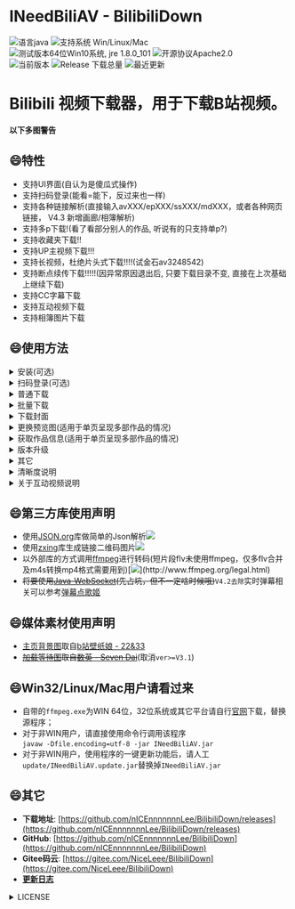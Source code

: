 # INeedBiliAV - BilibiliDown
![语言java](https://img.shields.io/badge/Require-java-green.svg)
![支持系统 Win/Linux/Mac](https://img.shields.io/badge/Platform-%20win%20|%20linux%20|%20mac-lightgrey.svg)
![测试版本64位Win10系统, jre 1.8.0_101](https://img.shields.io/badge/TestPass-Win10%20x64__java__1.8.0__101-green.svg)
![开源协议Apache2.0](https://img.shields.io/badge/license-apache--2.0-green.svg)  
![当前版本](https://img.shields.io/github/release/nICEnnnnnnnLee/BilibiliDown.svg?style=flat-square)
![Release 下载总量](https://img.shields.io/github/downloads/nICEnnnnnnnLee/BilibiliDown/total.svg?style=flat-square)
![最近更新](https://img.shields.io/github/last-commit/nICEnnnnnnnLee/BilibiliDown.svg?style=flat-square&color=FF9900)

Bilibili 视频下载器，用于下载B站视频。  
===============================
**以下多图警告**

## :smile:特性  
+ 支持UI界面(自认为是傻瓜式操作)  
+ 支持扫码登录(能看=能下，反过来也一样)  
+ 支持各种链接解析(直接输入avXXX/epXXX/ssXXX/mdXXX，或者各种网页链接， V4.3 新增画廊/相簿解析)
+ 支持多p下载!(看了看部分别人的作品, 听说有的只支持单p?)  
+ 支持收藏夹下载!!  
+ 支持UP主视频下载!!!  
+ 支持长视频，杜绝片头式下载!!!!(试金石av3248542)  
+ 支持断点续传下载!!!!!(因异常原因退出后, 只要下载目录不变, 直接在上次基础上继续下载)
+ 支持CC字幕下载  
+ 支持互动视频下载  
+ 支持相簿图片下载
   
## :smile:使用方法
<details>
<summary>安装(可选)</summary>


其实这是一款绿色软件，安装只是创建了一个快捷方式。。。
![](https://raw.githubusercontent.com/nICEnnnnnnnLee/BilibiliDown/master/release/prelook/install.gif)  
</details>

<details>
<summary>扫码登录(可选)</summary>


点击主界面右上角登录按钮，在手机端使用哔哩哔哩app扫描弹出的二维码  
![](https://raw.githubusercontent.com/nICEnnnnnnnLee/BilibiliDown/master/release/prelook/login.gif) 
</details>

<details>
<summary>普通下载</summary>



![](https://raw.githubusercontent.com/nICEnnnnnnnLee/BilibiliDown/master/release/prelook/download.gif)  
</details>

<details>
<summary>批量下载</summary>


<details>
<summary>根据策略下载所有打开标签页的(全部/第一个)视频</summary>


`V3.4后移至菜单栏`
![](https://raw.githubusercontent.com/nICEnnnnnnnLee/BilibiliDown/master/release/prelook/downloadAllTab.png) 
</details>
<details>
<summary>根据策略批量下载多p视频</summary>


![](https://raw.githubusercontent.com/nICEnnnnnnnLee/BilibiliDown/master/release/prelook/downloadSingleTab.png)  
</details>
</details>

<details>
<summary>下载封面</summary>


单击封面图片获取URL。
![](https://raw.githubusercontent.com/nICEnnnnnnnLee/BilibiliDown/master/release/prelook/ClickPicToGetUrl.gif)  
</details>

<details>
<summary>更换预览图(适用于单页呈现多部作品的情况)</summary>


长按作品文字，然后对应预览图会更新(网络原因可能会有卡顿，正常)。
![](https://raw.githubusercontent.com/nICEnnnnnnnLee/BilibiliDown/master/release/prelook/LongClickToChangePreview.gif)  
</details>

<details>
<summary>获取作品信息(适用于单页呈现多部作品的情况)</summary>


双击作品文字，然后文本 + `avId`将会复制到剪贴板。
![](https://raw.githubusercontent.com/nICEnnnnnnnLee/BilibiliDown/master/release/prelook/doubleClick2CopyClipInfo.gif)  
</details>

<details>
<summary>版本升级</summary>


`关于` -> `更新版本`。(最近版本比较多，省得麻烦😳 目前只是人工触发版本检查。  
不是WINDOWS的话需要人工`update/INeedBiliAV.update.jar`替换掉`INeedBiliAV.jar`( ╯□╰ )  
![](https://raw.githubusercontent.com/nICEnnnnnnnLee/BilibiliDown/master/release/prelook/AutoUpdate.gif)  
</details>
<details>
<summary>其它</summary>


* 关闭作品信息页面
    * 双击Tab标签（单击Tab标签为切换焦点）  
* 复制作品信息
    * 在作品Tab页单击想要复制的目标文字   
* 修改优先下载的视频格式
    * 在```config/app.config```中配置```bilibili.format```选项    
* 批量重命名
    * 找到下载目录中的`rename.bat`，双击它(`V3.1`增加自定义重命名，且支持下载完自动改名)   
* 卸载 
    * 找到下载目录中的```unistall.bat```，双击它(仅仅只是删除了文件夹)   
* 设置代理
    * 在```config/app.config```中配置相应代理类型的地址和端口    
* 修改其它配置
    * ```config/app.config```即可，详见文件见备注  
* 更多问题请见[Wiki](https://github.com/nICEnnnnnnnLee/BilibiliDown/wiki)
</details>

<details>
<summary>清晰度说明</summary>

当因权限不足，或视频不存在该清晰度时，将返回不大于该qn值的合法最大qn值对应的清晰度。
  
| 清晰度  | qn值 |
| ------------- | ------------- |
| 4K  | 120 |
| 1080P60  | 116 |
| 1080P+  | 112 |
| 1080P  | 80 |
| 720P60  | 74 |
| 720P  | 64 |
| 480P  | 32 |
| 360P  | 16 |
* 举例
```
https://www.bilibili.com/video/av39405510
"accept_description": ["高清 1080P60", "高清 720P60", "高清 1080P", "高清 720P", "清晰 480P", "流畅 360P"],
"accept_quality": [116, 74, 80, 64, 32, 16]

https://www.bilibili.com/bangumi/play/ep116157/
"accept_description": ["高清 1080P+", "高清 1080P", "高清 720P", "清晰 480P", "流畅 360P"],
"accept_quality": [112, 80, 64, 32, 16]
```
* 举例，假设某av存在1080P+/1080P/720P/480P/360P，1080P+/1080P 需要大会员才能观看，720P需要登录才能观看。  
    * 无cookie 发起 ```1080P+``` 请求 =====>  得到```480P```链接  
    * 普通cookie 发起 ```1080P+``` 请求 =====>  得到```720P```链接  
    * 大会员cookie 发起 ```1080P+``` 请求 =====>  得到```1080P+```链接  
    * 大会员cookie 发起 ```720P60``` 请求 =====>  得到```720P```链接  
</details>

<details>
<summary>关于互动视频说明</summary>

+ 仅支持单个视频，以及配置`bilibili.pageDisplay = promptAll`的批量下载。  
  如果配置`bilibili.pageDisplay = listAll`，那么当从收藏夹/UP主链接查询时，仅下载互动视频的首片段。  

+ 输入互动视频av号查询时，将会罗列所有世界线的全部视频片段，同时也支持这些片段的下载。  
片段title名称规则为：  
`i.j-上次做出的选择`   
其中，i为第i条世界线；j为世界线的第j+1个视频  

+ 举例 av64006660
```
【互动式视频】史蒂夫的故事，你决定Steve的命运《我的世界》
该互动视频包含5个片段：
    pn0-起始
    pn1-0.1-A 造个木剑防御怪物
    pn2-1.1-B 造个木镐开始挖矿_2.1-B 造个木镐开始挖矿
    pn3-1.2-A 先造个庇护所
    pn4-2.2-B 先种树再造房

以上有3条世界线，观看顺序为：  
    世界线0： pn0 -> pn1
    世界线1： pn0 -> pn2 -> pn3
    世界线2： pn0 -> pn2 -> pn4
```
</details>

## :smile:第三方库使用声明  
* 使用[JSON.org](https://github.com/stleary/JSON-java)库做简单的Json解析[![](https://img.shields.io/badge/license-MIT-green.svg)](https://github.com/stleary/JSON-java/blob/master/LICENSE)
* 使用[zxing](https://github.com/zxing/zxing)库生成链接二维码图片[![](https://img.shields.io/badge/license-Apache%202-green.svg)](https://raw.githubusercontent.com/zxing/zxing/master/LICENSE)  
* 以外部库的方式调用[ffmpeg](http://www.ffmpeg.org)进行转码(短片段flv未使用ffmpeg，仅多flv合并及m4s转换mp4格式需要用到)[![](https://img.shields.io/badge/license-LGPL%20(%3E%3D%202.1)%2FGPL%20(%3E%3D%202)-green.svg)](http://www.ffmpeg.org/legal.html)  
* ~~将要使用[Java-WebSocket](https://github.com/TooTallNate/Java-WebSocket)(先占坑，但不一定啥时候哦)~~`V4.2去除`实时弹幕相关可以参考[弹幕点歌姬](https://github.com/nICEnnnnnnnLee/DanmuMusicPlayer)

## :smile:媒体素材使用声明             
* [主页背景图](https://github.com/nICEnnnnnnnLee/BilibiliDown/blob/master/src/resources/background.jpg?raw=true)取自[b站壁纸娘 - 22&33](https://h.bilibili.com/597708)  
* ~~[加载等待图](https://github.com/nICEnnnnnnnLee/BilibiliDown/blob/master/src/resources/loading.gif?raw=true)取自[数英 - Seven Dai](https://www.digitaling.com/articles/18383.html)~~(取消`ver>=V3.1`) 

## :smile:Win32/Linux/Mac用户请看过来
+ 自带的```ffmpeg.exe```为WIN 64位，32位系统或其它平台请自行[官网](http://www.ffmpeg.org/download.html)下载，替换源程序；  
+ 对于非WIN用户，请直接使用命令行调用该程序  
```javaw -Dfile.encoding=utf-8 -jar INeedBiliAV.jar```
+ 对于非WIN用户，使用程序的一键更新功能后，请人工`update/INeedBiliAV.update.jar`替换掉`INeedBiliAV.jar`

## :smile:其它  
* **下载地址**: [https://github.com/nICEnnnnnnnLee/BilibiliDown/releases](https://github.com/nICEnnnnnnnLee/BilibiliDown/releases)
* **GitHub**: [https://github.com/nICEnnnnnnnLee/BilibiliDown](https://github.com/nICEnnnnnnnLee/BilibiliDown)  
* **Gitee码云**: [https://gitee.com/NiceLeee/BilibiliDown](https://gitee.com/NiceLeee/BilibiliDown)  
* [**更新日志**](https://github.com/nICEnnnnnnnLee/BilibiliDown/blob/master/UPDATE.md)

<details>
<summary>LICENSE</summary>


[第三方LICENSE](https://github.com/nICEnnnnnnnLee/BilibiliDown/tree/master/release/LICENSE/third-party)
```
Copyright (C) 2019 NiceLee. All Rights Reserved.

Licensed under the Apache License, Version 2.0 (the "License");
you may not use this file except in compliance with the License.
You may obtain a copy of the License at

    http://www.apache.org/licenses/LICENSE-2.0

Unless required by applicable law or agreed to in writing, software
distributed under the License is distributed on an "AS IS" BASIS,
WITHOUT WARRANTIES OR CONDITIONS OF ANY KIND, either express or implied.
See the License for the specific language governing permissions and
limitations under the License.
```
</details>
